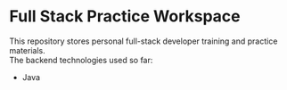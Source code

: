# Full Stack Practice Workspace

This repository stores personal full-stack developer training and practice materials.\
The backend technologies used so far:
- Java
